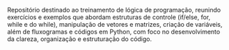 Repositório destinado ao treinamento de lógica de programação, reunindo exercícios e exemplos que abordam estruturas de controle (if/else, for, while e do while), manipulação de vetores e matrizes, criação de variáveis, além de fluxogramas e códigos em Python, com foco no desenvolvimento da clareza, organização e estruturação do código.
